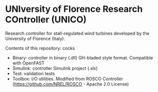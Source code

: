 # UNIversity of Florence Research COntroller (UNICO)

Research controller for stall-regulated wind turbines developed by the University of Florence (Italy). 

Contents of this repository: cocks

- Binary: controller in binary (.dll) GH-bladed style format. Compatible with OpenFAST
- Simulink: controller Simulink project (.slx)
- Test: validation tests
- Toolbox: I/O utilities. Modified from ROSCO Controller (https://github.com/NREL/ROSCO - Apache 2.0 License)
